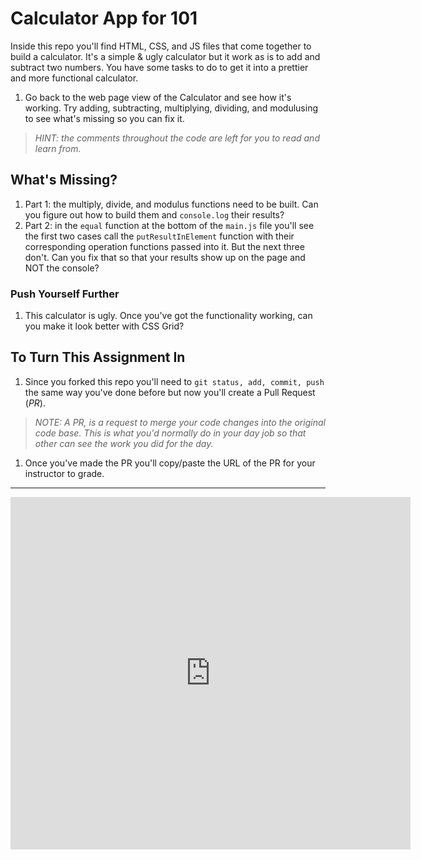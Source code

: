 # Calculator App for 101

Inside this repo you'll find HTML, CSS, and JS files that come together to build a calculator. It's a simple & ugly calculator but it work as is to add and subtract two numbers. You have some tasks to do to get it into a prettier and more functional calculator.

<!-- 1. Fork and clone it to your local machine in whatever folder you've been working in so far, i.e. `devFolder` -->
<!-- 1. Open up the `index.html` file and uncomment line 7 so your JavaScript is connected to your HTML. -->
<!-- 1. Now read the comments on line 13, 18, and 26. Then look over the code to see if you understand what is being built. -->
<!-- 1. Use live-server or something similar to serve it and see what's happening in the browser. -->
<!-- 1. Play. Type in two numbers then choose "add" or "subtract" and hit "equal" to see the results. -->
<!-- 1. Go back to the `index.html` file and look at line 14 and 16. Do you see the `onkeyup` Event Listeners? Follow the function they call into the `main.js` file and see if you can figure out what and how they're doing what they're doing. -->
<!-- 1. Checkout line 14 in the `main.js` file that tells you about the `parseInt()` function. This just make sure our numbers are numbers and not text. -->
<!-- 1. Do you see where and how the numbers you typed in the input fields are being saved? -->
<!-- 1. If so, go back to the `index.html` file and find the `onclick` event listeners on the operation buttons. What functions on they calling in the `main.js` file? -->
<!-- 1. How is this function working? Break it down. Ask a friend. Ask a tutor. Ask your instructor. Make sure you understand what is happening in this function before moving on. -->
<!-- 1. After that, make sure each of your `button`s have the same `onclick` attribute as the `add` and `subtract` buttons. Just copy/paste into each. This will allow your operations to be used! -->
1. Go back to the web page view of the Calculator and see how it's working. Try adding, subtracting, multiplying, dividing, and modulusing to see what's missing so you can fix it.

> *HINT: the comments throughout the code are left for you to read and learn from.*

## What's Missing?

1. Part 1: the multiply, divide, and modulus functions need to be built. Can you figure out how to build them and `console.log` their results?
1. Part 2: in the `equal` function at the bottom of the `main.js` file you'll see the first two cases call the `putResultInElement` function with their corresponding operation functions passed into it. But the next three don't. Can you fix that so that your results show up on the page and NOT the console?

### Push Yourself Further

1. This calculator is ugly. Once you've got the functionality working, can you make it look better with CSS Grid?

## To Turn This Assignment In

1. Since you forked this repo you'll need to `git status, add, commit, push` the same way you've done before but now you'll create a Pull Request (*PR*). 

  > *NOTE: A PR, is a request to merge your code changes into the original code base. This is what you'd normally do in your day job so that other can see the work you did for the day.*

1. Once you've made the PR you'll copy/paste the URL of the PR for your instructor to grade.

*******

<iframe src="https://player.vimeo.com/video/395247060" width="640" height="564" frameborder="0" allow="autoplay; fullscreen" allowfullscreen></iframe>
